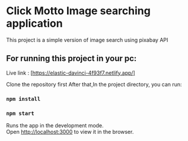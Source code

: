 # Click Motto Image searching application

This project is a simple version of image search using pixabay API

## For running this project in your pc:

Live link : [https://elastic-davinci-4f93f7.netlify.app/]

Clone the repository first
After that,In the project directory, you can run:

### `npm install`
### `npm start`

Runs the app in the development mode.\
Open [http://localhost:3000](http://localhost:3000) to view it in the browser.
